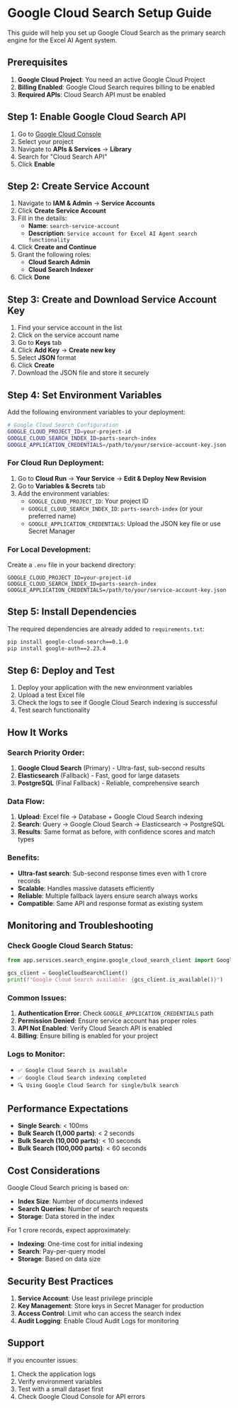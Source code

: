 # Google Cloud Search Setup Guide

This guide will help you set up Google Cloud Search as the primary search engine for the Excel AI Agent system.

## Prerequisites

1. **Google Cloud Project**: You need an active Google Cloud Project
2. **Billing Enabled**: Google Cloud Search requires billing to be enabled
3. **Required APIs**: Cloud Search API must be enabled

## Step 1: Enable Google Cloud Search API

1. Go to [Google Cloud Console](https://console.cloud.google.com/)
2. Select your project
3. Navigate to **APIs & Services** → **Library**
4. Search for "Cloud Search API"
5. Click **Enable**

## Step 2: Create Service Account

1. Navigate to **IAM & Admin** → **Service Accounts**
2. Click **Create Service Account**
3. Fill in the details:
   - **Name**: `search-service-account`
   - **Description**: `Service account for Excel AI Agent search functionality`
4. Click **Create and Continue**
5. Grant the following roles:
   - **Cloud Search Admin**
   - **Cloud Search Indexer**
6. Click **Done**

## Step 3: Create and Download Service Account Key

1. Find your service account in the list
2. Click on the service account name
3. Go to **Keys** tab
4. Click **Add Key** → **Create new key**
5. Select **JSON** format
6. Click **Create**
7. Download the JSON file and store it securely

## Step 4: Set Environment Variables

Add the following environment variables to your deployment:

```bash
# Google Cloud Search Configuration
GOOGLE_CLOUD_PROJECT_ID=your-project-id
GOOGLE_CLOUD_SEARCH_INDEX_ID=parts-search-index
GOOGLE_APPLICATION_CREDENTIALS=/path/to/your/service-account-key.json
```

### For Cloud Run Deployment:

1. Go to **Cloud Run** → **Your Service** → **Edit & Deploy New Revision**
2. Go to **Variables & Secrets** tab
3. Add the environment variables:
   - `GOOGLE_CLOUD_PROJECT_ID`: Your project ID
   - `GOOGLE_CLOUD_SEARCH_INDEX_ID`: `parts-search-index` (or your preferred name)
   - `GOOGLE_APPLICATION_CREDENTIALS`: Upload the JSON key file or use Secret Manager

### For Local Development:

Create a `.env` file in your backend directory:

```env
GOOGLE_CLOUD_PROJECT_ID=your-project-id
GOOGLE_CLOUD_SEARCH_INDEX_ID=parts-search-index
GOOGLE_APPLICATION_CREDENTIALS=/path/to/your/service-account-key.json
```

## Step 5: Install Dependencies

The required dependencies are already added to `requirements.txt`:

```bash
pip install google-cloud-search==0.1.0
pip install google-auth==2.23.4
```

## Step 6: Deploy and Test

1. Deploy your application with the new environment variables
2. Upload a test Excel file
3. Check the logs to see if Google Cloud Search indexing is successful
4. Test search functionality

## How It Works

### Search Priority Order:
1. **Google Cloud Search** (Primary) - Ultra-fast, sub-second results
2. **Elasticsearch** (Fallback) - Fast, good for large datasets
3. **PostgreSQL** (Final Fallback) - Reliable, comprehensive search

### Data Flow:
1. **Upload**: Excel file → Database + Google Cloud Search indexing
2. **Search**: Query → Google Cloud Search → Elasticsearch → PostgreSQL
3. **Results**: Same format as before, with confidence scores and match types

### Benefits:
- **Ultra-fast search**: Sub-second response times even with 1 crore records
- **Scalable**: Handles massive datasets efficiently
- **Reliable**: Multiple fallback layers ensure search always works
- **Compatible**: Same API and response format as existing system

## Monitoring and Troubleshooting

### Check Google Cloud Search Status:
```python
from app.services.search_engine.google_cloud_search_client import GoogleCloudSearchClient

gcs_client = GoogleCloudSearchClient()
print(f"Google Cloud Search available: {gcs_client.is_available()}")
```

### Common Issues:

1. **Authentication Error**: Check `GOOGLE_APPLICATION_CREDENTIALS` path
2. **Permission Denied**: Ensure service account has proper roles
3. **API Not Enabled**: Verify Cloud Search API is enabled
4. **Billing**: Ensure billing is enabled for your project

### Logs to Monitor:
- `✅ Google Cloud Search is available`
- `✅ Google Cloud Search indexing completed`
- `🔍 Using Google Cloud Search for single/bulk search`

## Performance Expectations

- **Single Search**: < 100ms
- **Bulk Search (1,000 parts)**: < 2 seconds
- **Bulk Search (10,000 parts)**: < 10 seconds
- **Bulk Search (100,000 parts)**: < 60 seconds

## Cost Considerations

Google Cloud Search pricing is based on:
- **Index Size**: Number of documents indexed
- **Search Queries**: Number of search requests
- **Storage**: Data stored in the index

For 1 crore records, expect approximately:
- **Indexing**: One-time cost for initial indexing
- **Search**: Pay-per-query model
- **Storage**: Based on data size

## Security Best Practices

1. **Service Account**: Use least privilege principle
2. **Key Management**: Store keys in Secret Manager for production
3. **Access Control**: Limit who can access the search index
4. **Audit Logging**: Enable Cloud Audit Logs for monitoring

## Support

If you encounter issues:
1. Check the application logs
2. Verify environment variables
3. Test with a small dataset first
4. Check Google Cloud Console for API errors
